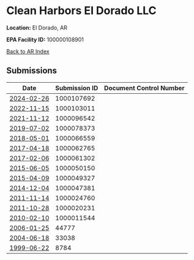 # Clean Harbors El Dorado LLC

**Location:** El Dorado, AR

**EPA Facility ID:** 100000108901

[Back to AR Index](../../index.md)

## Submissions

| Date | Submission ID | Document Control Number |
|------|--------------|-------------------------|
| [2024-02-26](submissions/1000107692.md) | 1000107692 |  |
| [2022-11-15](submissions/1000103011.md) | 1000103011 |  |
| [2021-11-12](submissions/1000096542.md) | 1000096542 |  |
| [2019-07-02](submissions/1000078373.md) | 1000078373 |  |
| [2018-05-01](submissions/1000066559.md) | 1000066559 |  |
| [2017-04-18](submissions/1000062765.md) | 1000062765 |  |
| [2017-02-06](submissions/1000061302.md) | 1000061302 |  |
| [2015-06-05](submissions/1000050150.md) | 1000050150 |  |
| [2015-04-09](submissions/1000049327.md) | 1000049327 |  |
| [2014-12-04](submissions/1000047381.md) | 1000047381 |  |
| [2011-11-14](submissions/1000024760.md) | 1000024760 |  |
| [2011-10-28](submissions/1000020231.md) | 1000020231 |  |
| [2010-02-10](submissions/1000011544.md) | 1000011544 |  |
| [2006-01-25](submissions/44777.md) | 44777 |  |
| [2004-06-18](submissions/33038.md) | 33038 |  |
| [1999-06-22](submissions/8784.md) | 8784 |  |
